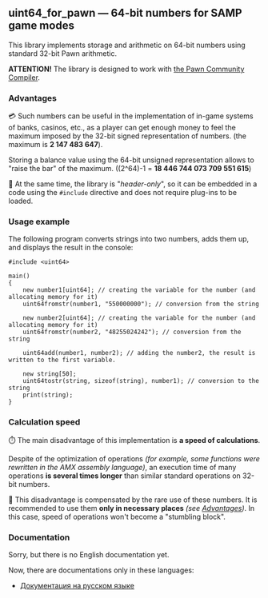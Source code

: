 ## uint64_for_pawn — 64-bit numbers for SAMP game modes
This library implements storage and arithmetic on 64-bit numbers using standard 32-bit Pawn arithmetic.

**ATTENTION!** The library is designed to work with [the Pawn Community Compiler](https://github.com/pawn-lang/compiler).

### Advantages
💳 Such numbers can be useful in the implementation of in-game systems of banks, casinos, etc., as a player can get
enough money to feel the maximum imposed by the 32-bit signed representation of numbers.
(the maximum is **2 147 483 647**).

Storing a balance value using the 64-bit unsigned representation
allows to "raise the bar" of the maximum. ((2^64)-1 = **18 446 744 073 709 551 615**)

🧰 At the same time, the library is "*header-only*", so it can be embedded in a code using the <code>#include</code> directive
and does not require plug-ins to be loaded.

### Usage example
The following program converts strings into two numbers, adds them up, and displays the result in the console:
```pawn
#include <uint64>

main()
{
    new number1[uint64]; // creating the variable for the number (and allocating memory for it)
    uint64fromstr(number1, "550000000"); // conversion from the string
    
    new number2[uint64]; // creating the variable for the number (and allocating memory for it)
    uint64fromstr(number2, "48255024242"); // conversion from the string
    
    uint64add(number1, number2); // adding the number2, the result is written to the first variable.
    
    new string[50];
    uint64tostr(string, sizeof(string), number1); // conversion to the string
    print(string);
}
```

### Calculation speed
⏱️ The main disadvantage of this implementation is **a speed of calculations**.

Despite of the optimization of operations *(for example, some functions were rewritten in the AMX assembly language)*,
an execution time of many operations **is several times longer** than similar standard operations on 32-bit numbers.

🚨 This disadvantage is compensated by the rare use of these numbers. It is recommended to use them **only in necessary places** *(see [Advantages](#Advantages))*.
In this case, speed of operations won't become a "stumbling block".

### Documentation
Sorry, but there is no English documentation yet.

Now, there are documentations only in these languages:
* [Документация на русском языке](docs-ru/Main.md)
